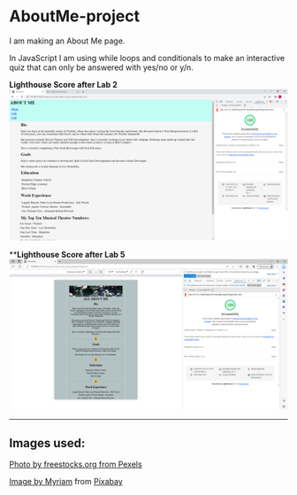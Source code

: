 # AboutMe-project

I am making an About Me page.

In JavaScript I am using while loops and conditionals to make an interactive quiz that can only be answered with yes/no or y/n.

**Lighthouse Score after Lab 2**
![An image of my Lighthouse score after Lab 2](./images/Lab2Lighthouse.png)

****Lighthouse Score after Lab 5**
![An image of my Lighthouse score after Lab 5](./images/Lab5Lighthouse.png)

---

## Images used:
[Photo by freestocks.org from Pexels](https://www.pexels.com/photo/closeup-photography-of-white-clustered-flowers-380915/)

[Image by Myriam]("https://pixabay.com/users/eleatell-15115856/?utm_source=link-attribution&utm_medium=referral&utm_campaign=image&utm_content=6144274) from [Pixabay](https://pixabay.com//?utm_source=link-attribution&utm_medium=referral&utm_campaign=image&utm_content=6144274)